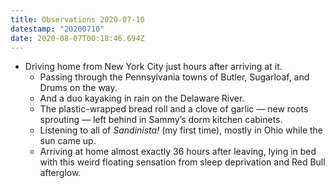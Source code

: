 ```yaml
---
title: Observations 2020-07-10
datestamp: "20200710"
date: 2020-08-07T00:18:46.694Z
---
```

- Driving home from New York City just hours after arriving at it.
	- Passing through the Pennsylvania towns of Butler, Sugarloaf, and Drums on the way.
	- And a duo kayaking in rain on the Delaware River.
	- The plastic-wrapped bread roll and a clove of garlic — new roots sprouting — left behind in Sammy’s dorm kitchen cabinets.
	- Listening to all of *Sandinista!* (my first time), mostly in Ohio while the sun came up.
	- Arriving at home almost exactly 36 hours after leaving, lying in bed with this weird floating sensation from sleep deprivation and Red Bull afterglow.